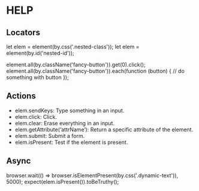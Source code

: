 # HELP

## Locators
let elem = element(by.css('.nested-class'));
let elem = element(by.id('nested-id'));

element.all(by.className('fancy-button')).get(0).click();
element.all(by.className('fancy-button')).each(function (button) {
  // do something with button
});

## Actions
- elem.sendKeys: Type something in an input.
- elem.click: Click.
- elem.clear: Erase everything in an input.
- elem.getAttribute(‘attrName’): Return a specific attribute of the element.
- elem.submit: Submit a form.
- elem.isPresent: Test if the element is present.

## Async
browser.wait(() => browser.isElementPresent(by.css('.dynamic-text')), 5000);
expect(elem.isPresent()).toBeTruthy();
